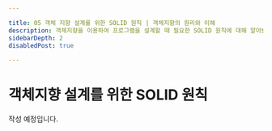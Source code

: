 ```yaml
---

title: 05 객체 지향 설계를 위한 SOLID 원칙 | 객체지향의 원리와 이해
description: 객체지향을 이용하여 프로그램을 설계할 때 필요한 SOLID 원칙에 대해 알아보고 이해하여봅시다.
sidebarDepth: 2
disabledPost: true

---
```


# 객체지향 설계를 위한 SOLID 원칙

작성 예정입니다.